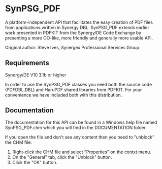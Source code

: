 # SynPSG_PDF

A platform-independent API that facilitates the easy creation of PDF files from
applications written in Synergy DBL. SynPSG_PDF extends earlier work presented
in PDFKIT from the Synergy/DE Code Exchange by presenting a more OO-like, more
friendly and generally more usable API.

Original author: Steve Ives, Synergex Professional Services Group

## Requirements

Synergy/DE V10.3.1b or higher

In order to use the SynPSG_PDF classes you need both the source code (PDFDBL.DBL)
and HaruPDF shared libraries from PDFKIT. For your convenience we have included
both with this distribution.

## Documentation

The documentation for this API can be found in a Windows help file named SynPSG_PDF.chm
which you will find in the DOCUMENTATION folder.

If you open the file and don't see any content then you need to "unblock" the CHM file:

1. Right-click the CHM file and select "Properties" on the contxt menu.
2. On the "General" tab, click the "Unblock" button.
3. Click the "OK" button.
